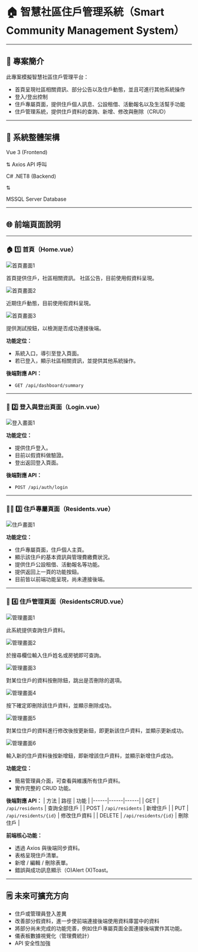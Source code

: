 # 🏠 智慧社區住戶管理系統（Smart Community Management System）

---

## 📘 專案簡介
此專案模擬智慧社區住戶管理平台：
- 首頁呈現社區相關資訊、部分公告以及住戶動態，並且可進行其他系統操作
- 登入/登出控制
- 住戶專屬頁面，提供住戶個人訊息、公設租借、活動報名以及生活幫手功能
- 住戶管理系統，提供住戶資料的查詢、新增、修改與刪除（CRUD）

---

## 🧱 系統整體架構

Vue 3 (Frontend)

⇅ Axios API 呼叫

C# .NET8 (Backend)

⇅

MSSQL Server Database

---

## 🌐 前端頁面說明

---

### 🏠 1️⃣ 首頁（Home.vue）
![首頁畫面1](./images/home_1.png)

首頁提供住戶，社區相關資訊。
社區公告，目前使用假資料呈現。

![首頁畫面2](./images/home_2.png)

近期住戶動態，目前使用假資料呈現。

![首頁畫面3](./images/home_3.png)

提供測試按鈕，以檢測是否成功連接後端。

**功能定位：**
- 系統入口，導引至登入頁面。
- 若已登入，顯示社區相關資訊，並提供其他系統操作。

**後端對應 API：**
- `GET /api/dashboard/summary`
  
---

### 🔐 2️⃣ 登入與登出頁面（Login.vue）

![登入畫面1](./images/Login_1.png)

**功能定位：**
- 提供住戶登入。
- 目前以假資料做驗證。
- 登出返回登入頁面。

**後端對應 API：**
- `POST /api/auth/login`

---

### 🧍‍♂️ 3️⃣ 住戶專屬頁面（Residents.vue）

![住戶畫面1](./images/resident_1.png)

**功能定位：**
- 住戶專屬頁面，住戶個人主頁。
- 顯示該住戶的基本資訊與管理費繳費狀況。
- 提供住戶公設租借、活動報名等功能。
- 提供返回上一頁的功能按鈕。
- 目前皆以前端功能呈現，尚未連接後端。

---

### 🏢 4️⃣ 住戶管理頁面（ResidentsCRUD.vue）

![管理畫面1](./images/CRUD_1.png)

此系統提供查詢住戶資料。

![管理畫面2](./images/CRUD_2.png)

於搜尋欄位輸入住戶姓名或房號即可查詢。

![管理畫面3](./images/CRUD_3.png)

對某位住戶的資料按刪除鈕，跳出是否刪除的選項。

![管理畫面4](./images/CRUD_4.png)

按下確定即刪除該住戶資料，並顯示刪除成功。

![管理畫面5](./images/CRUD_5.png)

對某位住戶的資料進行修改後按更新鈕，即更新該住戶資料，並顯示更新成功。

![管理畫面6](./images/CRUD_6.png)

輸入新的住戶資料後按新增鈕，即新增該住戶資料，並顯示新增住戶成功。

**功能定位：**
- 簡易管理員介面，可查看與維護所有住戶資料。
- 實作完整的 CRUD 功能。

**後端對應 API：**
| 方法 | 路徑 | 功能 |
|------|------|------|
| GET | `/api/residents` | 查詢全部住戶 |
| POST | `/api/residents` | 新增住戶 |
| PUT | `/api/residents/{id}` | 修改住戶資料 |
| DELETE | `/api/residents/{id}` | 刪除住戶 |

**前端核心功能：**
- 透過 Axios 與後端同步資料。
- 表格呈現住戶清單。
- 新增 / 編輯 / 刪除表單。
- 錯誤與成功訊息顯示（O)Alert  (X)Toast。

---

## 🗒️ 未來可擴充方向
- 住戶或管理員登入差異
- 改善部分假資料，進一步使前端連接後端使用資料庫當中的資料
- 將部分尚未完成的功能完善，例如住戶專屬頁面全面連接後端實作其功能。
- 儀表板數據視覺化（管理費統計）
- API 安全性加強
